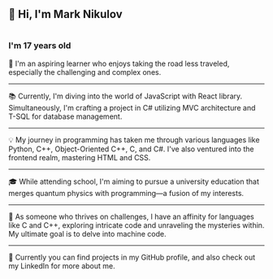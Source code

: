 # <h2>👋 Hi, I'm Mark Nikulov</h1>
# <h3>I'm 17 years old</h3>
🧠 I'm an aspiring learner who enjoys taking the road less traveled, especially the challenging and complex ones.
_________________________________________________________________________________________________________________________________________________________________________________________________________________________
📚 Currently, I'm diving into the world of JavaScript with React library. Simultaneously, I'm crafting a project in C# utilizing MVC architecture and T-SQL for database management.
_________________________________________________________________________________________________________________________________________________________________________________________________________________________
💡 My journey in programming has taken me through various languages like Python, C++, Object-Oriented C++, C, and C#. I've also ventured into the frontend realm, mastering HTML and CSS.
_________________________________________________________________________________________________________________________________________________________________________________________________________________________
🎓 While attending school, I'm aiming to pursue a university education that merges quantum physics with programming—a fusion of my interests.
_________________________________________________________________________________________________________________________________________________________________________________________________________________________
💪 As someone who thrives on challenges, I have an affinity for languages like C and C++, exploring intricate code and unraveling the mysteries within. My ultimate goal is to delve into machine code.
_________________________________________________________________________________________________________________________________________________________________________________________________________________________
🌟 Currently you can find projects in my GitHub profile, and also check out my LinkedIn for more about me.                   
